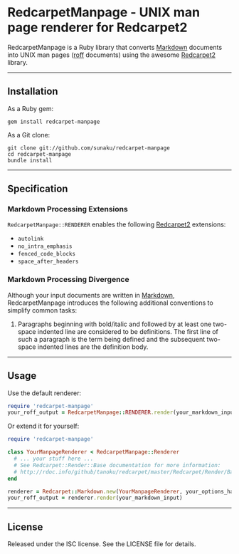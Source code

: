 RedcarpetManpage - UNIX man page renderer for Redcarpet2
========================================================

RedcarpetManpage is a Ruby library that converts [Markdown] documents into
UNIX man pages ([roff] documents) using the awesome [Redcarpet2] library.

[Markdown]: http://daringfireball.net/projects/markdown/
[roff]: http://man.cx/roff(7)
[Redcarpet2]: https://github.com/tanoku/redcarpet

------------------------------------------------------------------------------
Installation
------------------------------------------------------------------------------

As a Ruby gem:

    gem install redcarpet-manpage

As a Git clone:

    git clone git://github.com/sunaku/redcarpet-manpage
    cd redcarpet-manpage
    bundle install

------------------------------------------------------------------------------
Specification
------------------------------------------------------------------------------

### Markdown Processing Extensions

`RedcarpetManpage::RENDERER` enables the following [Redcarpet2] extensions:

* `autolink`
* `no_intra_emphasis`
* `fenced_code_blocks`
* `space_after_headers`

### Markdown Processing Divergence

Although your input documents are written in [Markdown], RedcarpetManpage
introduces the following additional conventions to simplify common tasks:

1. Paragraphs beginning with bold/italic and followed by at least
   one two-space indented line are considered to be definitions.
   The first line of such a paragraph is the term being defined and
   the subsequent two-space indented lines are the definition body.

------------------------------------------------------------------------------
Usage
------------------------------------------------------------------------------

Use the default renderer:

``` ruby
require 'redcarpet-manpage'
your_roff_output = RedcarpetManpage::RENDERER.render(your_markdown_input)
```

Or extend it for yourself:

``` ruby
require 'redcarpet-manpage'

class YourManpageRenderer < RedcarpetManpage::Renderer
  # ... your stuff here ...
  # See Redcarpet::Render::Base documentation for more information:
  # http://rdoc.info/github/tanoku/redcarpet/master/Redcarpet/Render/Base
end

renderer = Redcarpet::Markdown.new(YourManpageRenderer, your_options_hash)
your_roff_output = renderer.render(your_markdown_input)
```

------------------------------------------------------------------------------
License
------------------------------------------------------------------------------

Released under the ISC license.  See the LICENSE file for details.
